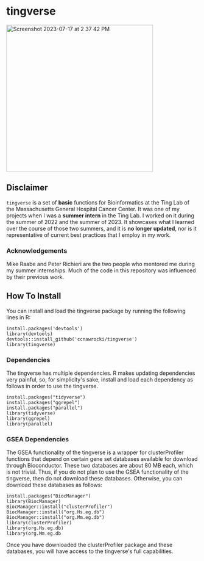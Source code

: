 # tingverse

<img width="385" alt="Screenshot 2023-07-17 at 2 37 42 PM" src="https://github.com/ccnawrocki/tingverse/assets/68296470/96c23198-2781-42e1-b0ef-f1e7a81c3541">

## Disclaimer
`tingverse` is a set of __basic__ functions for Bioinformatics at the Ting Lab of the Massachusetts General Hospital Cancer Center. It was one of my projects when I was a __summer intern__ in the Ting Lab. I worked on it during the summer of 2022 and the summer of 2023. It showcases what I learned over the course of those two summers, and it is __no longer updated__, nor is it representative of current best practices that I employ in my work. 

### Acknowledgements
Mike Raabe and Peter Richieri are the two people who mentored me during my summer internships. Much of the code in this repository was influenced by their previous work.

## How To Install
You can install and load the tingverse package by running the following lines in R:

```
install.packages('devtools')
library(devtools)
devtools::install_github('ccnawrocki/tingverse')
library(tingverse)
```

### Dependencies
The tingverse has multiple dependencies. R makes updating dependencies very painful, so, for simplicity's sake, install and load each dependency as follows in order to use the tingverse.

```
install.packages("tidyverse")
install.packages("ggrepel")
install.packages("parallel")
library(tidyverse)
library(ggrepel)
library(parallel)
```

### GSEA Dependencies
The GSEA functionality of the tingverse is a wrapper for clusterProfiler functions that depend on certain gene set databases available for download through Bioconductor. These two databases are about 80 MB each, which is not trivial. Thus, if you do not plan to use the GSEA functionality of the tingverse, then do not download these databases. Otherwise, you can download these databases as follows: 

```
install.packages("BiocManager")
library(BiocManager)
BiocManager::install("clusterProfiler")
BiocManager::install("org.Hs.eg.db")
BiocManager::install("org.Mm.eg.db")
library(clusterProfiler)
library(org.Hs.eg.db)
library(org.Mm.eg.db
```
Once you have downloaded the clusterProfiler package and these databases, you will have access to the tingverse's full capabilities.
